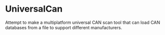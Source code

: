 # UniversalCan
Attempt to make a multiplatform universal CAN scan tool that can load CAN databases from a file to support different manufacturers.
